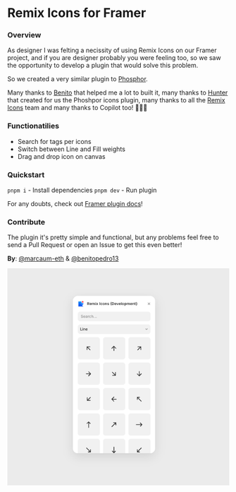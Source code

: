 # Remix Icons for Framer

### Overview

As designer I was felting a necissity of using Remix Icons on our Framer project, and if you are designer probably you were feeling too, so we saw the opportunity to develop a plugin that would solve this problem.

So we created a very similar plugin to [Phosphor](https://www.framer.com/marketplace/plugins/phosphor/). 

Many thanks to [Benito](https://github.com/BenitoPedro13) that helped me a lot to built it, many thanks to [Hunter](https://github.com/huntercaron) that created for us the Phoshpor icons plugin, many thanks to all the [Remix Icons](https://remixicon.com/) team and many thanks to Copilot too! 🙏🏽🫡

### Functionatilies 

- Search for tags per icons
- Switch between Line and Fill weights
- Drag and drop icon on canvas 

### Quickstart

`pnpm i` - Install dependencies
`pnpm dev` - Run plugin

For any doubts, check out [Framer plugin docs](https://www.framer.com/developers/plugins/introduction)!

### Contribute

The plugin it's pretty simple and functional, but any problems feel free to send a Pull Request or open an Issue to get this even better!

**By**: [@marcaum-eth](https://github.com/marcaum-eth) & [@benitopedro13](https://github.com/BenitoPedro13)

![remix icons](public/thumbnail.png)
